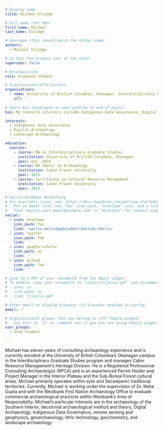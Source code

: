 ```yaml
---
# Display name
title: Michael Elvidge

# Full name (for SEO)
first_name: Michael
last_name: Elvidge

# Username (this should match the folder name)
authors:
  - Michael Elvidge

# Is this the primary user of the site?
superuser: false

# Role/position
role: Graduate Student

# Organizations/Affiliations
organizations:
  - name: University of British Columbia, Okanagan, Interdisciplinary Graduate Studies, Digital Arts and Humanities
    url: ''
    
# Short bio (displayed in user profile at end of posts)
bio: My research interests include Indigenous Data Governance, Digital Archaeology, and Landscape Archaeology and their relationship to commercial archaeological practice. 

interests:
  - Indigenous Data Governance 
  - Digital Archaeology
  - Landscape Archaeology

education:
  courses:
    - course: MA in Interdisciplinary Graduate Studies 
      institution: University of British Columbia, Okanagan
      year: est. 2024
    - course: BA (Hons) in Archaeology 
      institution: Simon Fraser University 
      year: 2013
    - course: Certificate in Cultural Resource Management
      institution: Simon Fraser University
      year: 2013

# Social/Academic Networking
# For available icons, see: https://docs.hugoblox.com/getting-started/page-builder/#icons
#   For an email link, use "fas" icon pack, "envelope" icon, and a link in the
#   form "mailto:your-email@example.com" or "#contact" for contact widget.
social:
  - icon: envelope
    icon_pack: fas
    link: 'mailto:melvidge@student(dot)ubc(dot)ca'
  - icon: twitter
    icon_pack: fab
    link: ''
  - icon: google-scholar
    icon_pack: ai
    link: ''
  - icon: github
    icon_pack: fab
    link: ''

# Link to a PDF of your resume/CV from the About widget.
# To enable, copy your resume/CV to `static/files/cv.pdf` and uncomment the lines below.
# - icon: cv
#   icon_pack: ai
#   link: files/cv.pdf

# Enter email to display Gravatar (if Gravatar enabled in Config)
email: ''

# Organizational groups that you belong to (for People widget)
#   Set this to `[]` or comment out if you are not using People widget.
user_groups:
  - Grad Student
  
---
```


Michael has eleven years of consulting archaeology experience and is currently enrolled at the University of British Columbia’s Okanagan campus in the Interdisciplinary Graduate Studies program and manages Cabin Resource Management’s Heritage Division. He is a Registered Professional Consulting Archaeologist (RPCA) and is an experienced Permit Holder and Project Manager in the Interior Plateau and the Sub-Boreal Forest cultural areas. Michael primarily operates within syilx and Secwépemc traditional territories. Currently, Michael is working under the supervision of Dr. Neha Gupta and with the Westbank First Nation Archaeology Office to evaluate commercial archaeological practices within Westbank’s Area of Responsibility. Michael’s particular interests are in the archaeology of the Southern Interior, decolonial archaeological method and theory, Digital Archaeology, Indigenous Data Governance, remote sensing and geophysics, geoarchaeology, lithic technology, geochemistry, and landscape archaeology. 

